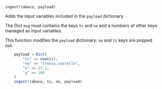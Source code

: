 ```
ingest!(abaco, payload)
```

Adds the input variables included in the `payload` dictionary.

The Dict `msg` must contains the keys `ts` and `ne` and a numbers of other keys managed as input variables.

This function modifies the `payload` dictionary: `ne` and `ts` keys are popped out.  

```julia
    payload = Dict(
        "ts" => nowts(),
        "ne" => "trento.castello",
        "x" => 23.2,
        "y" => 100
    )
    ingest!(abaco, ts, ne, payload)
```
